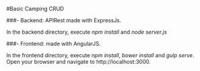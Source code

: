 #Basic Camping CRUD

###- Backend: APIRest made with ExpressJs.

In the backend directory, execute _npm install_ and _node server.js_
 

###- Frontend: made with AngularJS.

In the frontend directory, execute _npm install_, _bower install_ and _gulp serve_. Open your browser and navigate to http://localhost:3000.
 
